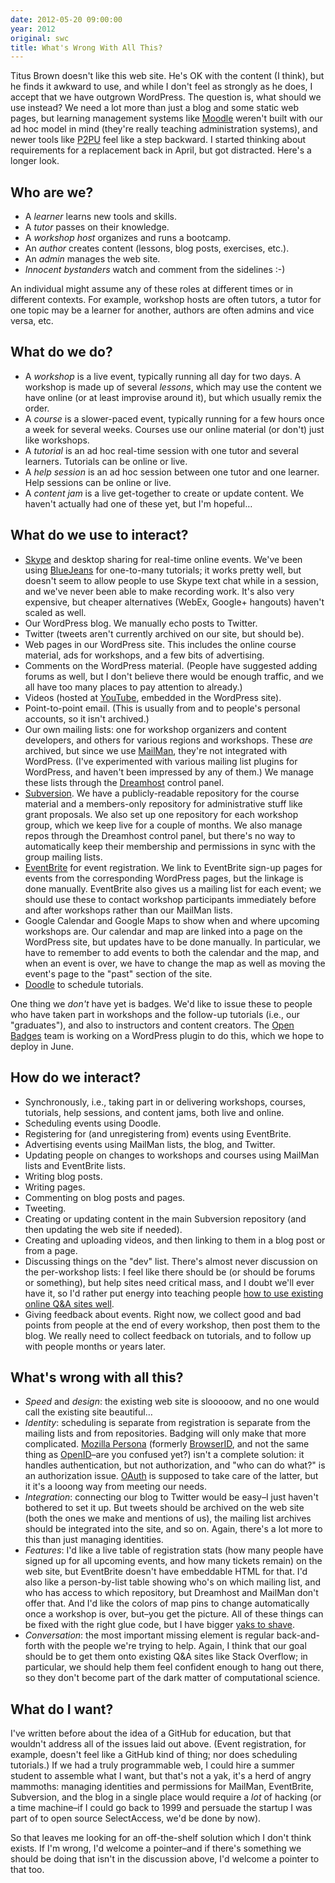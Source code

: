 ```yaml
---
date: 2012-05-20 09:00:00
year: 2012
original: swc
title: What's Wrong With All This?
---
```

<p>Titus Brown doesn't like this web site. He's OK with the content (I think), but he finds it awkward to use, and while I don't feel as strongly as he does, I accept that we have outgrown WordPress. The question is, what should we use instead? We need a lot more than just a blog and some static web pages, but learning management systems like <a href="http://moodle.org/">Moodle</a> weren't built with our ad hoc model in mind (they're really teaching administration systems), and newer tools like <a href="http://p2pu.org">P2PU</a> feel like a step backward. I started thinking about requirements for a replacement back in April, but got distracted. Here's a longer look.</p>
<h2>Who are we?</h2>
<ul>
<li>A <em>learner</em> learns new tools and skills.</li>
<li>A <em>tutor</em> passes on their knowledge.</li>
<li>A <em>workshop host</em> organizes and runs a bootcamp.</li>
<li>An <em>author</em> creates content (lessons, blog posts, exercises, etc.).</li>
<li>An <em>admin</em> manages the web site.</li>
<li><em>Innocent bystanders</em> watch and comment from the sidelines :-)</li>
</ul>
<p>An individual might assume any of these roles at different times or in different contexts. For example, workshop hosts are often tutors, a tutor for one topic may be a learner for another, authors are often admins and vice versa, etc.</p>
<h2>What do we do?</h2>
<ul>
<li>A <em>workshop</em> is a live event, typically running all day for two days. A workshop is made up of several <em>lessons</em>, which may use the content we have online (or at least improvise around it), but which usually remix the order.</li>
<li>A <em>course</em> is a slower-paced event, typically running for a few hours once a week for several weeks. Courses use our online material (or don't) just like workshops.</li>
<li>A <em>tutorial</em> is an ad hoc real-time session with one tutor and several learners. Tutorials can be online or live.</li>
<li>A <em>help session</em> is an ad hoc session between one tutor and one learner. Help sessions can be online or live.</li>
<li>A <em>content jam</em> is a live get-together to create or update content. We haven't actually had one of these yet, but I'm hopeful…</li>
</ul>
<h2>What do we use to interact?</h2>
<ul>
<li><a href="http://www.skype.com">Skype</a> and desktop sharing for real-time online events. We've been using <a href="http://www.bluejeans.com">BlueJeans</a> for one-to-many tutorials; it works pretty well, but doesn't seem to allow people to use Skype text chat while in a session, and we've never been able to make recording work. It's also very expensive, but cheaper alternatives (WebEx, Google+ hangouts) haven't scaled as well.</li>
<li>Our WordPress blog. We manually echo posts to Twitter.</li>
<li>Twitter (tweets aren't currently archived on our site, but should be).</li>
<li>Web pages in our WordPress site. This includes the online course material, ads for workshops, and a few bits of advertising.</li>
<li>Comments on the WordPress material. (People have suggested adding forums as well, but I don't believe there would be enough traffic, and we all have too many places to pay attention to already.)</li>
<li>Videos (hosted at <a href="http://www.youtube.com/user/softwarecarpentry/feed">YouTube</a>, embedded in the WordPress site).</li>
<li>Point-to-point email. (This is usually from and to people's personal accounts, so it isn't archived.)</li>
<li>Our own mailing lists: one for workshop organizers and content developers, and others for various regions and workshops. These <em>are</em> archived, but since we use <a href="http://www.gnu.org/software/mailman/index.html">MailMan</a>, they're not integrated with WordPress. (I've experimented with various mailing list plugins for WordPress, and haven't been impressed by any of them.) We manage these lists through the <a href="http://dreamhost.com">Dreamhost</a> control panel.</li>
<li><a href="http://subversion.tigris.org/">Subversion</a>. We have a publicly-readable repository for the course material and a members-only repository for administrative stuff like grant proposals. We also set up one repository for each workshop group, which we keep live for a couple of months. We also manage repos through the Dreamhost control panel, but there's no way to automatically keep their membership and permissions in sync with the group mailing lists.</li>
<li><a href="http://www.eventbrite.com">EventBrite</a> for event registration. We link to EventBrite sign-up pages for events from the corresponding WordPress pages, but the linkage is done manually. EventBrite also gives us a mailing list for each event; we should use these to contact workshop participants immediately before and after workshops rather than our MailMan lists.</li>
<li>Google Calendar and Google Maps to show when and where upcoming workshops are. Our calendar and map are linked into a page on the WordPress site, but updates have to be done manually. In particular, we have to remember to add events to both the calendar and the map, and when an event is over, we have to change the map as well as moving the event's page to the "past" section of the site.</li>
<li><a href="http://www.doodle.com">Doodle</a> to schedule tutorials.</li>
</ul>
<p>One thing we <em>don't</em> have yet is badges. We'd like to issue these to people who have taken part in workshops and the follow-up tutorials (i.e., our "graduates"), and also to instructors and content creators. The <a href="http://openbadges.org/en-US/">Open Badges</a> team is working on a WordPress plugin to do this, which we hope to deploy in June.</p>
<h2>How do we interact?</h2>
<ul>
<li>Synchronously, i.e., taking part in or delivering workshops, courses, tutorials, help sessions, and content jams, both live and online.</li>
<li>Scheduling events using Doodle.</li>
<li>Registering for (and unregistering from) events using EventBrite.</li>
<li>Advertising events using MailMan lists, the blog, and Twitter.</li>
<li>Updating people on changes to workshops and courses using MailMan lists and EventBrite lists.</li>
<li>Writing blog posts.</li>
<li>Writing pages.</li>
<li>Commenting on blog posts and pages.</li>
<li>Tweeting.</li>
<li>Creating or updating content in the main Subversion repository (and then updating the web site if needed).</li>
<li>Creating and uploading videos, and then linking to them in a blog post or from a page.</li>
<li>Discussing things on the "dev" list. There's almost never discussion on the per-workshop lists: I feel like there should be (or should be forums or something), but help sites need critical mass, and I doubt we'll ever have it, so I'd rather put energy into teaching people <a href="http://www.ploscompbiol.org/article/info:doi%2F10.1371%2Fjournal.pcbi.1002202">how to use existing online Q&amp;A sites well</a>.</li>
<li>Giving feedback about events. Right now, we collect good and bad points from people at the end of every workshop, then post them to the blog. We really need to collect feedback on tutorials, and to follow up with people months or years later.</li>
</ul>
<h2>What's wrong with all this?</h2>
<ul>
<li><em>Speed</em> and <em>design</em>: the existing web site is slooooow, and no one would call the existing site beautiful…</li>
<li><em>Identity</em>: scheduling is separate from registration is separate from the mailing lists and from repositories. Badging will only make that more complicated. <a href="http://www.mozilla.org/en-US/persona/">Mozilla Persona</a> (formerly <a href="https://browserid.org/">BrowserID</a>, and not the same thing as <a href="http://openid.net/">OpenID</a>–are you confused yet?) isn't a complete solution: it handles authentication, but not authorization, and "who can do what?" is an authorization issue. <a href="http://oauth.net/">OAuth</a> is supposed to take care of the latter, but it it's a looong way from meeting our needs.</li>
<li><em>Integration</em>: connecting our blog to Twitter would be easy–I just haven't bothered to set it up. But tweets should be archived on the web site (both the ones we make and mentions of us), the mailing list archives should be integrated into the site, and so on. Again, there's a lot more to this than just managing identities.</li>
<li><em>Features</em>: I'd like a live table of registration stats (how many people have signed up for all upcoming events, and how many tickets remain) on the web site, but EventBrite doesn't have embeddable HTML for that. I'd also like a person-by-list table showing who's on which mailing list, and who has access to which repository, but Dreamhost and MailMan don't offer that. And I'd like the colors of map pins to change automatically once a workshop is over, but–you get the picture. All of these things can be fixed with the right glue code, but I have bigger <a href="http://en.wiktionary.org/wiki/yak_shaving">yaks to shave</a>.</li>
<li><em>Conversation</em>: the most important missing element is regular back-and-forth with the people we're trying to help. Again, I think that our goal should be to get them onto existing Q&amp;A sites like Stack Overflow; in particular, we should help them feel confident enough to hang out there, so they don't become part of the dark matter of computational science.</li>
</ul>
<h2>What do I want?</h2>
<p>I've written before about the idea of a GitHub for education, but that wouldn't address all of the issues laid out above. (Event registration, for example, doesn't feel like a GitHub kind of thing; nor does scheduling tutorials.) If we had a truly programmable web, I could hire a summer student to assemble what I want, but that's not a yak, it's a herd of angry mammoths: managing identities and permissions for MailMan, EventBrite, Subversion, and the blog in a single place would require a <em>lot</em> of hacking (or a time machine–if I could go back to 1999 and persuade the startup I was part of to open source SelectAccess, we'd be done by now).</p>
<p>So that leaves me looking for an off-the-shelf solution which I don't think exists. If I'm wrong, I'd welcome a pointer–and if there's something we should be doing that isn't in the discussion above, I'd welcome a pointer to that too.</p>

